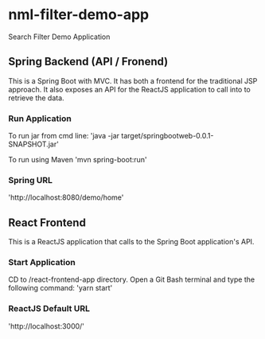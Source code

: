 # nml-filter-demo-app
Search Filter Demo Application

## Spring Backend (API / Fronend) ##
This is a Spring Boot with MVC.  It has both a frontend for the traditional JSP approach.  It also exposes an API for the ReactJS application to call into to retrieve the data.

### Run Application ###
To run jar from cmd line:
'java -jar target/springbootweb-0.0.1-SNAPSHOT.jar'

To run using Maven
'mvn spring-boot:run'


### Spring URL ###

'http://localhost:8080/demo/home'



## React Frontend ##
This is a ReactJS application that calls to the Spring Boot application's API. 

### Start Application ###
CD to /react-frontend-app directory. Open a Git Bash terminal and type the following command:
'yarn start'


### ReactJS Default URL ###
'http://localhost:3000/'
